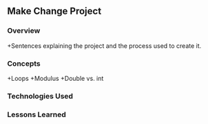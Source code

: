 
## Make Change Project

### Overview
+Sentences explaining the project and the process used to create it.

### Concepts
+Loops
+Modulus
+Double vs. int

### Technologies Used


### Lessons Learned